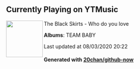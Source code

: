 ## Currently Playing on YTMusic

[<img align="left" width="100" src="https://lh3.googleusercontent.com/c-R6RvJil4XQE1W2gcNhiXicb4GMe7umB3ah7x0QC73fT2i_vdM31rTgFJ_dPEkmloYv-fgzendRmRap">](https://music.youtube.com/channel/UCR90rtDqmA4FV1bVnD6o0nQ)

The Black Skirts - Who do you love

**Albums**: TEAM BABY

Last updated at 08/03/2020 20:22

#### Generated with [20chan/github-now](https://github.com/20chan/github-now)


<!--
**20chan/20chan** is a ✨ _special_ ✨ repository because its `README.md` (this file) appears on your GitHub profile.

Here are some ideas to get you started:

- 🔭 I’m currently working on ...
- 🌱 I’m currently learning ...
- 👯 I’m looking to collaborate on ...
- 🤔 I’m looking for help with ...
- 💬 Ask me about ...
- 📫 How to reach me: ...
- 😄 Pronouns: ...
- ⚡ Fun fact: ...
-->

